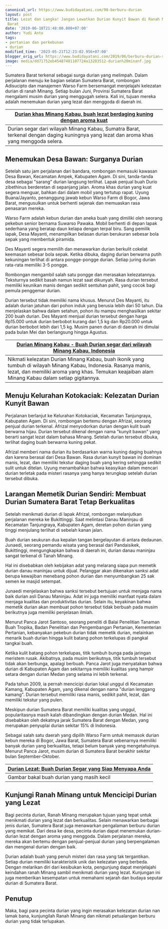 ```yaml
---
canonical_url: https://www.budidayatani.com/90-berburu-durian
layout: post
title: Lezat dan Langka! Jangan Lewatkan Durian Kunyit Bawan di Ranah Minang, Sumatera
 Barat
date: '2019-06-18T21:48:00.000+07:00'
author: Yudi Anto
tags:
- pertanian dan perkebunan
- durian
modified_time: '2023-05-21T12:23:02.956+07:00'
blogger_orig_url: https://www.budidayatani.com/2019/06/berburu-durian-super-di-tanah-minang.html
image: media/dd71752eb45487481107724a13203512-durian%20minanf.jpg
---
```

Sumatera Barat terkenal sebagai surga durian yang melimpah. Dalam perjalanan menuju ke bagian selatan Sumatera Barat, rombongan Adisucipto dan manajemen Warso Farm bersemangat menjelajahi kelezatan durian di ranah Minang. Setiap bulan Juni, Provinsi Sumatera Barat mengalami musim durian yang menggugah selera. Kali ini, tujuan mereka adalah menemukan durian yang lezat dan menggoda di daerah ini.



| [Durian khas Minang Kabau, buah lezat berdaging kuning dengan aroma kuat](https://blogger.googleusercontent.com/img/b/R29vZ2xl/AVvXsEjrM6vGgnZrOXdDp_VP3oKSWiWce8Lp9ZrWdrCV2RNBOqL1f_OZanQX57eyMvxhrhqJrwpYOohmnMgIGs_iN_suHpIggBhJZFPg2ZL2xloReX4NrEkmSV64L-Y_-k_AigWWumBbEqxF7IoejOCIv9PLE1at0rwBotDDeWF3vs7ZXqe0rtVUnTOEWw3jeg/s2133/durian%20minanf.jpg) |
| --- |
| Durian segar dari wilayah Minang Kabau, Sumatra Barat, terkenal dengan daging kuningnya yang lezat dan aroma khas yang menggoda selera. |

## Menemukan Desa Bawan: Surganya Durian

Setelah satu jam perjalanan dari bandara, rombongan memasuki kawasan Desa Bawan, Kecamatan Ampek, Kabupaten Agam. Di sini, tanda-tanda desa sebagai "sarang" durian langsung terlihat. Lapak penjual buah Durio zibethinus berderetan di sepanjang jalan. Aroma khas durian yang kuat segera menguar, bahkan dari dalam mobil yang tertutup rapat. Uyung Buana/Jayanto, penanggung jawab kebun Warso Farm di Bogor, Jawa Barat, mengusulkan untuk berhenti sejenak dan memuaskan rasa penasaran mereka.

Warso Farm adalah kebun durian dan aneka buah yang dimiliki oleh seorang pekebun senior bernama Suwarso Pawaka. Mobil berhenti di depan lapak sederhana yang beratap daun kelapa dengan terpal biru. Sang pemilik lapak, Desa Mayanti, menampilkan belasan durian berukuran sebesar bola sepak yang membentuk piramida.

Des Mayanti segera memilih dan menawarkan durian berkulit cokelat keemasan sebesar bola sepak. Ketika dibuka, daging durian berwarna putih kekuningan terlihat di antara pongge-pongge durian. Setiap juring durian rata-rata memiliki 3-5 pongge.

Rombongan mengambil salah satu pongge dan merasakan kelezatannya. Teksturnya sedikit basah namun lezat saat dikunyah. Rasa durian tersebut memiliki keunikan manis dengan sedikit sentuhan pahit, yang cocok bagi pemula penggemar durian.

Durian tersebut tidak memiliki nama khusus. Menurut Des Mayanti, itu adalah durian jatuhan dari pohon induk yang berusia lebih dari 50 tahun. Dia menjelaskan bahwa dalam setahun, pohon itu mampu menghasilkan sekitar 200 buah durian. Des Mayanti menjual durian tersebut dengan harga Rp15.000 untuk durian berbobot kurang dari 1,5 kg dan Rp20.000 untuk durian berbobot lebih dari 1,5 kg. Musim panen durian di daerah ini dimulai pada bulan Mei dan berlangsung hingga Agustus.



| [Durian Minang Kabau - Buah Durian segar dari wilayah Minang Kabau, Indonesia](https://blogger.googleusercontent.com/img/b/R29vZ2xl/AVvXsEhmN1jr6a6OtMJEFkXDlhPVsDLlAXKAHIU2hO_yxIMo7701T-r5znRyWUz-BaejTcsDmGW7kCD73kL07UOm2q8-puLo2XGmeWMJmLyo3ftnySup860EuJYND_SGSOibGP23Z8TH9o6fL5WQg5sEMDrFSu5rFVZElXnDJ0JjfLZxi3FUJKY8eGVwAibG7g/s2133/durian.jpg) |
| --- |
| Nikmati kelezatan Durian Minang Kabau, buah ikonik yang tumbuh di wilayah Minang Kabau, Indonesia. Rasanya manis, lezat, dan memiliki aroma yang khas. Temukan keajaiban alam Minang Kabau dalam setiap gigitannya. |

## Menuju Kelurahan Kotokaciak: Kelezatan Durian Kunyit Bawan

Perjalanan berlanjut ke Kelurahan Kotokaciak, Kecamatan Tanjungraya, Kabupaten Agam. Di sini, rombongan bertemu dengan Afrizal, seorang penjual durian terkenal. Afrizal menyodorkan durian dengan kulit buah berwarna hijau. Durian tersebut dikenal dengan nama "kunyit bawan" yang berarti sangat lezat dalam bahasa Minang. Setelah durian tersebut dibuka, terlihat daging buah berwarna kuning pekat.

Afrizal memberi nama durian itu berdasarkan warna kuning daging buahnya dan karena berasal dari Desa Bawan. Rasa durian kunyit bawan ini dominan manis, lezat, dan memiliki tekstur daging buah yang kering sehingga sedikit sulit untuk ditelan. Uyung menambahkan bahwa keasyikan dalam mencari durian terletak pada misteri rasanya yang hanya terungkap setelah durian tersebut dibuka.

## Larangan Memetik Durian Sendiri: Membuat Durian Sumatera Barat Tetap Berkualitas

Setelah menikmati durian di lapak Afrizal, rombongan melanjutkan perjalanan mereka ke Bukittinggi. Saat melintasi Danau Maninjau di Kecamatan Tanjungraya, Kabupaten Agam, deretan pohon durian yang tinggi menjulang terlihat di sebelah kanan jalan.

Buah durian seukuran dua kepalan tangan bergelayutan di antara dedaunan. Junaedi, seorang pemandu wisata yang berasal dari Pandaisikek, Bukittinggi, mengungkapkan bahwa di daerah ini, durian danau maninjau sangat terkenal di Tanah Minang.

Hal ini disebabkan oleh kebijakan adat yang melarang siapa pun memetik durian danau maninjau untuk dijual. Pelanggar akan dikenakan sanksi adat berupa kewajiban menebang pohon durian dan menyumbangkan 25 sak semen ke masjid setempat.

Junaedi menjelaskan bahwa sanksi tersebut bertujuan untuk menjaga nama baik durian asli Danau Maninjau. Adat ini juga memiliki manfaat nyata dalam menjaga kualitas dan produktivitas durian. Selain itu, keyakinan bahwa memetik durian akan membuat pohon tersebut tidak berbuah pada musim berikutnya juga memiliki penjelasan ilmiah.

Menurut Panca Jarot Santoso, seorang peneliti di Balai Penelitian Tanaman Buah Tropika, Badan Penelitian dan Pengembangan Pertanian, Kementerian Pertanian, kebanyakan pekebun durian tidak memetik durian, melainkan menarik buah durian hingga kulit batang pohon terkelupas di pangkal tangkai buah.

Ketika kulit batang pohon terkelupas, titik tumbuh bunga pada jaringan meristem rusak. Akibatnya, pada musim berikutnya, titik tumbuh tersebut tidak akan berbunga, apalagi berbuah. Panca Jarot juga menyatakan bahwa durian di Kabupaten Agam dan sekitarnya memiliki kualitas yang hampir setara dengan durian Medan yang selama ini lebih terkenal.

Pada tahun 2009, ia pernah mencicipi durian lokal unggul di Kecamatan Kamang, Kabupaten Agam, yang dikenal dengan nama "durian lenggang kamang". Durian tersebut memiliki rasa manis, sedikit pahit, lezat, dan memiliki tekstur yang pulen.

Meskipun durian Sumatera Barat memiliki kualitas yang unggul, popularitasnya masih kalah dibandingkan dengan durian Medan. Hal ini disebabkan oleh dekatnya jarak Sumatera Barat dengan Medan, yang merupakan penyuplai durian sekitar 15% di Indonesia.

Sebagai salah satu daerah yang dipilih Warso Farm untuk memasok durian kebun mereka di Bogor, Jawa Barat, Sumatera Barat sebenarnya memiliki banyak durian yang berkualitas, tetapi belum banyak yang mengetahuinya. Menurut Panca Jarot, musim durian di Sumatera Barat berakhir sekitar bulan September-Oktober.



| [Durian Lezat: Buah Durian Segar yang Siap Menyapa Anda](https://blogger.googleusercontent.com/img/b/R29vZ2xl/AVvXsEgPJAREpSFmAm6F_B3R_ypPEZW2ufSEUIIuYgU755XFQw4ySvBWgGjm9LkitMDk3ULDKRKRAe0zYUleqyU8AfMCOFXr8PRJe63CxXWf-sYINM_3EASQgJIQzTl5sfGatVEnaeK4fwht7mW9WbH19LHAN7E-ZqrrG5Vo3GUqt59EMkKJI9QIZficjgfZ1w/s2133/minang.jpg) |
| --- |
| Gambar bakal buah durian yang masih kecil |

## Kunjungi Ranah Minang untuk Mencicipi Durian yang Lezat

Bagi pecinta durian, Ranah Minang merupakan tujuan yang tepat untuk menikmati durian yang lezat dan berkualitas. Selain menawarkan berbagai jenis durian, Sumatera Barat juga menawarkan pengalaman berburu durian yang memikat. Dari desa ke desa, pecinta durian dapat menemukan durian-durian lezat dengan aroma yang menggoda. Dalam perjalanan mereka, mereka akan bertemu dengan penjual-penjual durian yang berpengalaman dan mengenal durian dengan baik.

Durian adalah buah yang penuh misteri dan rasa yang tak tergantikan. Setiap durian memiliki karakteristik unik dan kelezatan yang berbeda. Dengan melarikan diri dari kesibukan kota, pengunjung dapat menjelajahi keindahan ranah Minang sambil menikmati durian yang lezat. Kunjungan ini juga memberikan kesempatan untuk memahami sejarah dan budaya seputar durian di Sumatera Barat.

## Penutup

Maka, bagi para pecinta durian yang ingin merasakan kelezatan durian nan lamak bana, kunjungilah Ranah Minang dan nikmati petualangan berburu durian yang tidak terlupakan.

